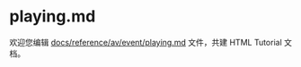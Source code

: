playing.md
===

欢迎您编辑 <a target="__blank" href="https://github.com/jaywcjlove/html-tutorial/blob/main/docs/reference/av/event/playing.md">docs/reference/av/event/playing.md</a> 文件，共建 HTML Tutorial 文档。